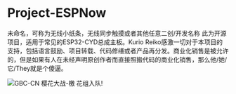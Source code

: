 # Project-ESPNow
未命名，可称为无线小纸条，无线同步触摸或者其他任意二创/开发名称
此为开源项目，适用于常见的ESP32-CYD总成主板。Kurio Reiko感激一切对于本项目的支持，包括语言鼓励、项目转载、代码修缮或者产品再分发。商业化销售是被允许的，但是如果有人在未经声明原创作者而直接照搬代码的商业化销售，那么他/她/它/They就是个傻逼。

![GBC-CN  樱花大战-檄 花组入队! ](https://github.com/user-attachments/assets/cd1e1833-5718-44a5-afb9-929589fbdd72)
